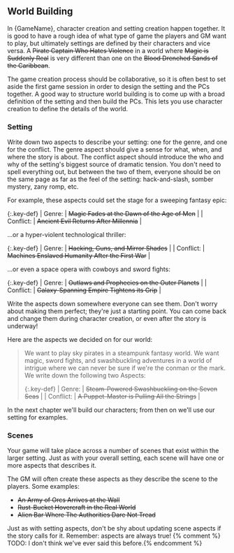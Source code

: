 ---
---
## World Building

In {GameName}, character creation and setting creation happen together. It is
good to have a rough idea of what type of game the players and GM want to
play, but ultimately settings are defined by their characters and vice versa.
A ~~Pirate Captain Who Hates Violence~~ in a world where ~~Magic is Suddenly
Real~~ is very different than one on the ~~Blood Drenched Sands of the
Caribbean~~.

The game creation process should be collaborative, so it is often best to set
aside the first game session in order to design the setting and the PCs
together. A good way to structure world building is to come up with a broad
definition of the setting and then build the PCs. This lets you use character
creation to define the details of the world.

### Setting

Write down two aspects to describe your setting: one for the genre, and one
for the conflict. The genre aspect should give a sense for what, when, and
where the story is about. The conflict aspect should introduce the who and
why of the setting's biggest source of dramatic tension.
You don't need to spell everything out, but between the two of them, everyone
should be on the same page as far as the feel of the setting: hack-and-slash,
somber mystery, zany romp, etc.

For example, these aspects could set the stage for a sweeping fantasy epic:

{:.key-def}
|    Genre: | ~~Magic Fades at the Dawn of the Age of Men~~ |
| Conflict: | ~~Ancient Evil Returns After Millennia~~      |

...or a hyper-violent technological thriller:

{:.key-def}
|    Genre: | ~~Hacking, Guns, and Mirror Shades~~               |
| Conflict: | ~~Machines Enslaved Humanity After the First War~~ |

...or even a space opera with cowboys and sword fights:

{:.key-def}
|    Genre: | ~~Outlaws and Prophecies on the Outer Planets~~ |
| Conflict: | ~~Galaxy-Spanning Empire Tightens its Grip~~    |

Write the aspects down somewhere everyone can see them. Don't worry about
making them perfect; they're just a starting point. You can come back and
change them during character creation, or even after the story is underway!

Here are the aspects we decided on for our world:

> We want to play sky pirates in a steampunk fantasy world. We want magic,
> sword fights, and swashbuckling adventures in a world of intrigue where we
> can never be sure if we're the conman or the mark. We write down the
> following two Aspects:
> 
> {:.key-def}
> |    Genre: | ~~Steam-Powered Swashbuckling on the Seven Seas~~ |
> | Conflict: | ~~A Puppet-Master is Pulling All the Strings~~    |
 
In the next chapter we'll build our characters; from then on we'll use our
setting for examples.

### Scenes

Your game will take place across a number of scenes that exist within the
larger setting. Just as with your overall setting, each scene will have one or
more aspects that describes it.

The GM will often create these aspects as they describe the scene to the
players. Some examples:

- ~~An Army of Orcs Arrives at the Wall~~
- ~~Rust-Bucket Hovercraft in the Real World~~
- ~~Alien Bar Where The Authorities Dare Not Tread~~

Just as with setting aspects, don't be shy about updating scene aspects if the
story calls for it. Remember: aspects are always true! {% comment %} TODO: I don't
think we've ever said this before.{% endcomment %}
